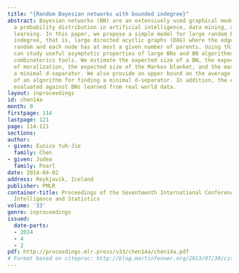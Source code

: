 ```yaml
---
title: "{Random Bayesian networks with bounded indegree}"
abstract: Bayesian networks (BN) are an extensively used graphical model for representing
  a probability distribution in artificial intelligence, data mining, and machine
  learning. In this paper, we propose a simple model for large random BNs with bounded
  indegree, that is, large directed acyclic graphs (DAG) where the edges appear at
  random and each node has at most a given number of parents. Using this model, we
  can study useful asymptotic properties of large BNs and BN algorithms with basic
  combinatorics tools. We estimate the expected size of a BN, the expected size increase
  of moralization, the expected size of the Markov blanket, and the maximum size of
  a minimal d-separator. We also provide an upper bound on the average time complexity
  of an algorithm for finding a minimal d-separator. In addition, the estimates are
  evaluated against BNs learned from real world data.
layout: inproceedings
id: chen14a
month: 0
firstpage: 114
lastpage: 121
page: 114-121
sections: 
author:
- given: Eunice Yuh-Jie
  family: Chen
- given: Judea
  family: Pearl
date: 2014-04-02
address: Reykjavik, Iceland
publisher: PMLR
container-title: Proceedings of the Seventeenth International Conference on Artificial
  Intelligence and Statistics
volume: '33'
genre: inproceedings
issued:
  date-parts:
  - 2014
  - 4
  - 2
pdf: http://proceedings.mlr.press/v33/chen14a/chen14a.pdf
# Format based on citeproc: http://blog.martinfenner.org/2013/07/30/citeproc-yaml-for-bibliographies/
---
```

